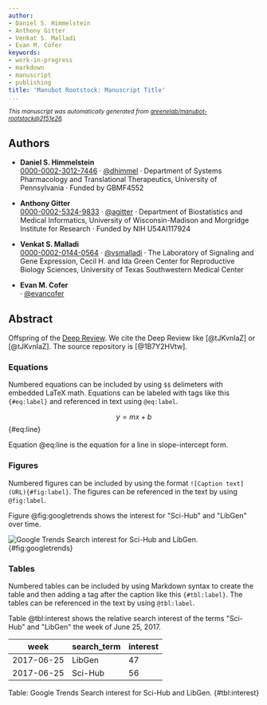 ```yaml
---
author:
- Daniel S. Himmelstein
- Anthony Gitter
- Venkat S. Malladi
- Evan M. Cofer
keywords:
- work-in-progress
- markdown
- manuscript
- publishing
title: 'Manubot Rootstock: Manuscript Title'
...
```



<small><em>
This manuscript was automatically generated from [greenelab/manubot-rootstock@2f51e26](https://github.com/greenelab/manubot-rootstock/tree/2f51e26c9e5f0a41cd7eb246e5bfc6b6be06c2c0).
</em></small>


## Authors


+ **Daniel S. Himmelstein**<br>
  [0000-0002-3012-7446](https://orcid.org/0000-0002-3012-7446)
     · [\@dhimmel](https://github.com/dhimmel)
     · Department of Systems Pharmacology and Translational Therapeutics, University of Pennsylvania
     · Funded by GBMF4552

+ **Anthony Gitter**<br>
  [0000-0002-5324-9833](https://orcid.org/0000-0002-5324-9833)
     · [\@agitter](https://github.com/agitter)
     · Department of Biostatistics and Medical Informatics, University of Wisconsin-Madison and Morgridge Institute for Research
     · Funded by NIH U54AI117924

+ **Venkat S. Malladi**<br>
  [0000-0002-0144-0564](https://orcid.org/0000-0002-0144-0564)
     · [\@vsmalladi](https://github.com/vsmalladi)
     · The Laboratory of Signaling and Gene Expression, Cecil H. and Ida Green Center for Reproductive Biology Sciences, University of Texas Southwestern Medical Center

+ **Evan M. Cofer**<br>
  [](https://orcid.org/)
     · [\@evancofer](https://github.com/evancofer)



## Abstract

Offspring of the [Deep Review](https://github.com/greenelab/deep-review).
We cite the Deep Review like [@tJKvnIaZ] or [@tJKvnIaZ].
The source repository is [@1B7Y2HVtw].


### Equations

Numbered equations can be included by using `$$` delimeters with embedded LaTeX math.
Equations can be labeled with tags like this `{#eq:label}` and referenced in text using `@eq:label`.

$$ y = mx + b $$ {#eq:line}

Equation @eq:line is the equation for a line in slope-intercept form.


### Figures

Numbered figures can be included by using the format `![Caption text](URL){#fig:label}`.
The figures can be referenced in the text by using `@fig:label`.

Figure @fig:googletrends shows the interest for "Sci-Hub" and "LibGen" over time.

![Google Trends Search interest for Sci-Hub and LibGen.](https://cdn.rawgit.com/greenelab/scihub/7891082161dbcfcd5eeb1d7b76ee99ab44b95064/explore/trends/google-trends.svg){#fig:googletrends}


### Tables

Numbered tables can be included by using Markdown syntax to create the table and then adding a tag after the caption like this `{#tbl:label}`.
The tables can be referenced in the text by using `@tbl:label`.

Table @tbl:interest shows the relative search interest of the terms "Sci-Hub" and "LibGen" the week of June 25, 2017.

| week       | search_term | interest |
|------------|-------------|----------|
| 2017-06-25 | LibGen      | 47       |
| 2017-06-25 | Sci-Hub     | 56       |

Table: Google Trends Search interest for Sci-Hub and LibGen. {#tbl:interest}